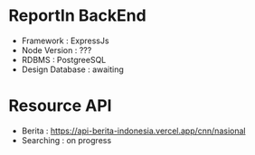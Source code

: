 # ReportIn BackEnd
+ Framework : ExpressJs
+ Node Version : ???
+ RDBMS : PostgreeSQL
+ Design Database : awaiting

# Resource API 
+ Berita : https://api-berita-indonesia.vercel.app/cnn/nasional
+ Searching : on progress
